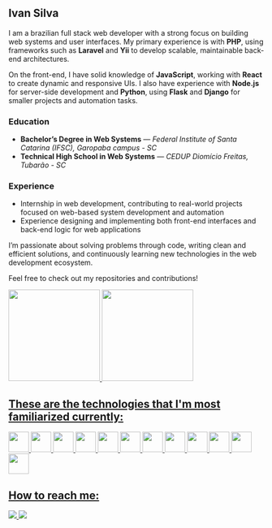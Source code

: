 <link rel="stylesheet" type='text/css' href="https://cdn.jsdelivr.net/gh/devicons/devicon@latest/devicon.min.css" /> 

<!--
**IvanGSilva/IvangSilva** is a ✨ _special_ ✨ repository because its `README.md` (this file) appears on your GitHub profile.

Here are some ideas to get you started:

- 🔭 I’m currently working on ...
- 🌱 I’m currently learning ...
- 👯 I’m looking to collaborate on ...
- 🤔 I’m looking for help with ...
- 💬 Ask me about ...
- 📫 How to reach me: ...
- 😄 Pronouns: ...
- ⚡ Fun fact: ...
-->

## Ivan Silva
I am a brazilian full stack web developer with a strong focus on building web systems and user interfaces. My primary experience is with **PHP**, using frameworks such as **Laravel** and **Yii** to develop scalable, maintainable back-end architectures.

On the front-end, I have solid knowledge of **JavaScript**, working with **React** to create dynamic and responsive UIs. I also have experience with **Node.js** for server-side development and **Python**, using **Flask** and **Django** for smaller projects and automation tasks.

### Education
- **Bachelor’s Degree in Web Systems** — *Federal Institute of Santa Catarina (IFSC), Garopaba campus - SC*
- **Technical High School in Web Systems** — *CEDUP Diomício Freitas, Tubarão - SC*

### Experience
- Internship in web development, contributing to real-world projects focused on web-based system development and automation
- Experience designing and implementing both front-end interfaces and back-end logic for web applications

I’m passionate about solving problems through code, writing clean and efficient solutions, and continuously learning new technologies in the web development ecosystem.

Feel free to check out my repositories and contributions!
<br>

<div>
<a href="https://github.com/IvanGSilva">
<img loading="lazy" height="180em" src="https://github-readme-stats.vercel.app/api/top-langs/?username=IvanGSilva&layout=compact&langs_count=7&theme=dracula"/>
<img loading="lazy" height="180em" src="https://github-readme-stats.vercel.app/api?username=IvanGSilva&show_icons=true&theme=dracula&include_all_commits=true&count_private=true"/>
</div>

## These are the technologies that I'm most familiarized currently:
<div style="margin: 0 auto;">
  <img loading="lazy" src="https://cdn.jsdelivr.net/gh/devicons/devicon@latest/icons/html5/html5-original.svg" width="40" height="40" />
  <img loading="lazy" src="https://cdn.jsdelivr.net/gh/devicons/devicon@latest/icons/css3/css3-original.svg" width="40" height="40" />
  <img loading="lazy" src="https://cdn.jsdelivr.net/gh/devicons/devicon@latest/icons/bootstrap/bootstrap-original.svg" width="40" height="40" />

  <img loading="lazy" src="https://cdn.jsdelivr.net/gh/devicons/devicon@latest/icons/php/php-original.svg" width="40" height="40" />  
  <img loading="lazy" src="https://cdn.jsdelivr.net/gh/devicons/devicon@latest/icons/laravel/laravel-original.svg" width="40" height="40" />
  <img loading="lazy" src="https://cdn.jsdelivr.net/gh/devicons/devicon@latest/icons/yii/yii-original.svg" width="40" height="40" />
  
  <img loading="lazy" src="https://cdn.jsdelivr.net/gh/devicons/devicon@latest/icons/javascript/javascript-original.svg" width="40" height="40" />
  <img loading="lazy" src="https://cdn.jsdelivr.net/gh/devicons/devicon@latest/icons/react/react-original.svg" width="40" height="40" />
  <img loading="lazy" src="https://cdn.jsdelivr.net/gh/devicons/devicon@latest/icons/nodejs/nodejs-original-wordmark.svg" width="40" height="40" />

  <img loading="lazy"  src="https://cdn.jsdelivr.net/gh/devicons/devicon@latest/icons/python/python-original.svg" width="40" height="40" />
  <img loading="lazy"  src="https://cdn.jsdelivr.net/gh/devicons/devicon@latest/icons/flask/flask-original.svg" width="40" height="40" />
  <img loading="lazy"  src="https://cdn.jsdelivr.net/gh/devicons/devicon@latest/icons/django/django-plain.svg" width="40" height="40" />  
</div>

## How to reach me:
<div>
  <a href="mailto:ivan.silva.dev@gmail.com">
    <img src="https://img.shields.io/badge/Gmail-D14836?style=for-the-badge&logo=gmail&logoColor=white"/>
  </a>
  
  <a href="https://www.linkedin.com/in/ivansilvadev">
    <img src="https://img.shields.io/badge/LinkedIn-0077B5?style=for-the-badge&logo=linkedin&logoColor=white">
  </a>
</div>
